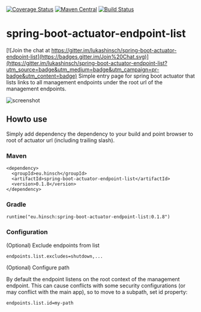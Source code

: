 [![Coverage Status](https://coveralls.io/repos/lukashinsch/spring-boot-actuator-endpoint-list/badge.svg?branch=master)](https://coveralls.io/r/lukashinsch/spring-boot-actuator-endpoint-list?branch=master)
[![Maven Central](https://maven-badges.herokuapp.com/maven-central/eu.hinsch/spring-boot-actuator-endpoint-list/badge.svg)](https://maven-badges.herokuapp.com/maven-central/eu.hinsch/spring-boot-actuator-endpoint-list/)
[![Build Status](https://travis-ci.org/lukashinsch/spring-boot-actuator-endpoint-list.svg?branch=master)](https://travis-ci.org/lukashinsch/spring-boot-actuator-endpoint-list)

# spring-boot-actuator-endpoint-list

[![Join the chat at https://gitter.im/lukashinsch/spring-boot-actuator-endpoint-list](https://badges.gitter.im/Join%20Chat.svg)](https://gitter.im/lukashinsch/spring-boot-actuator-endpoint-list?utm_source=badge&utm_medium=badge&utm_campaign=pr-badge&utm_content=badge)
Simple entry page for spring boot actuator that lists links to all management endpoints under the root url of the management endpoints.

![screenshot](img/screenshot.png)

## Howto use
Simply add dependency the dependency to your build and point browser to root of actuator url (including trailing slash).

### Maven
```
<dependency>
  <groupId>eu.hinsch</groupId>
  <artifactId>spring-boot-actuator-endpoint-list</artifactId>
  <version>0.1.8</version>
</dependency>
```

### Gradle
```
runtime("eu.hinsch:spring-boot-actuator-endpoint-list:0.1.8")
```
### Configuration

(Optional) Exclude endpoints from list

```
endpoints.list.excludes=shutdown,...
```

(Optional) Configure path

By default the endpoint listens on the root context of the management endpoint. 
This can cause conflicts with some security configurations (or may conflict with the main app), so to move to a subpath, set id property:

```
endpoints.list.id=my-path
```

